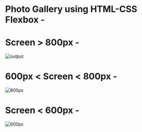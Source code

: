 # Photo Gallery using HTML-CSS Flexbox - 

# Screen > 800px -
![output](https://user-images.githubusercontent.com/105339279/175481629-0a7f4095-9633-4c90-a7ca-03f364649f45.png)


# 600px < Screen < 800px - 
![800px](https://user-images.githubusercontent.com/105339279/175481952-a731b901-2374-4628-a6e7-67ae793e3ea3.png)


# Screen < 600px - 
![600px](https://user-images.githubusercontent.com/105339279/175482512-c1317c2f-5f5c-4710-a0dc-dcf995385e08.png)
